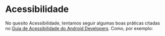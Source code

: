 # Acessibilidade
No quesito Acessibilidade, tentamos seguir algumas boas práticas citadas no [Guia de Acessibilidade do Android Developers](https://developer.android.com/guide/topics/ui/accessibility/apps). Como, por exemplo:

<!-- Título, pequena descrição, exemplo de código -->
